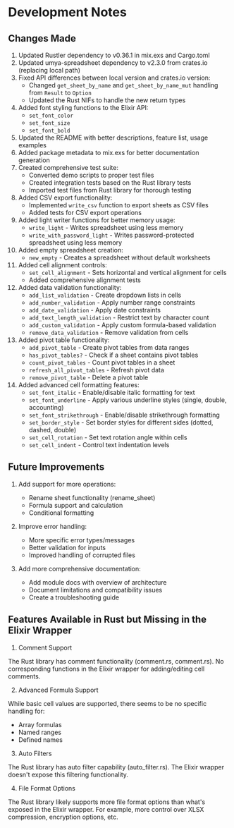 # Development Notes

## Changes Made

1. Updated Rustler dependency to v0.36.1 in mix.exs and Cargo.toml
2. Updated umya-spreadsheet dependency to v2.3.0 from crates.io (replacing local path)
3. Fixed API differences between local version and crates.io version:
   - Changed `get_sheet_by_name` and `get_sheet_by_name_mut` handling from `Result` to `Option`
   - Updated the Rust NIFs to handle the new return types
4. Added font styling functions to the Elixir API:
   - `set_font_color`
   - `set_font_size`
   - `set_font_bold`
5. Updated the README with better descriptions, feature list, usage examples
6. Added package metadata to mix.exs for better documentation generation
7. Created comprehensive test suite:
   - Converted demo scripts to proper test files
   - Created integration tests based on the Rust library tests
   - Imported test files from Rust library for thorough testing
8. Added CSV export functionality:
   - Implemented `write_csv` function to export sheets as CSV files
   - Added tests for CSV export operations
9. Added light writer functions for better memory usage:
   - `write_light` - Writes spreadsheet using less memory
   - `write_with_password_light` - Writes password-protected spreadsheet using less memory
10. Added empty spreadsheet creation:
    - `new_empty` - Creates a spreadsheet without default worksheets
11. Added cell alignment controls:
    - `set_cell_alignment` - Sets horizontal and vertical alignment for cells
    - Added comprehensive alignment tests
12. Added data validation functionality:
    - `add_list_validation` - Create dropdown lists in cells
    - `add_number_validation` - Apply number range constraints
    - `add_date_validation` - Apply date constraints
    - `add_text_length_validation` - Restrict text by character count
    - `add_custom_validation` - Apply custom formula-based validation
    - `remove_data_validation` - Remove validation from cells
13. Added pivot table functionality:
    - `add_pivot_table` - Create pivot tables from data ranges
    - `has_pivot_tables?` - Check if a sheet contains pivot tables
    - `count_pivot_tables` - Count pivot tables in a sheet
    - `refresh_all_pivot_tables` - Refresh pivot data
    - `remove_pivot_table` - Delete a pivot table
14. Added advanced cell formatting features:
    - `set_font_italic` - Enable/disable italic formatting for text
    - `set_font_underline` - Apply various underline styles (single, double, accounting)
    - `set_font_strikethrough` - Enable/disable strikethrough formatting
    - `set_border_style` - Set border styles for different sides (dotted, dashed, double)
    - `set_cell_rotation` - Set text rotation angle within cells
    - `set_cell_indent` - Control text indentation levels

## Future Improvements

1. Add support for more operations:

   - Rename sheet functionality (rename_sheet)
   - Formula support and calculation
   - Conditional formatting

2. Improve error handling:

   - More specific error types/messages
   - Better validation for inputs
   - Improved handling of corrupted files

3. Add more comprehensive documentation:
   - Add module docs with overview of architecture
   - Document limitations and compatibility issues
   - Create a troubleshooting guide

## Features Available in Rust but Missing in the Elixir Wrapper

1. Comment Support

The Rust library has comment functionality (comment.rs, comment.rs).
No corresponding functions in the Elixir wrapper for adding/editing cell comments.

2. Advanced Formula Support

While basic cell values are supported, there seems to be no specific handling for:

- Array formulas
- Named ranges
- Defined names

3. Auto Filters

The Rust library has auto filter capability (auto_filter.rs).
The Elixir wrapper doesn't expose this filtering functionality.

4. File Format Options

The Rust library likely supports more file format options than what's exposed in the Elixir wrapper.
For example, more control over XLSX compression, encryption options, etc.
